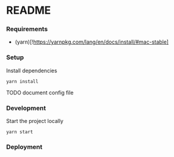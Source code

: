 # README

### Requirements
* (yarn)[!https://yarnpkg.com/lang/en/docs/install/#mac-stable]

### Setup

Install dependencies
```
yarn install
```

TODO document config file

### Development

Start the project locally
```
yarn start
```

### Deployment

